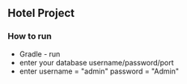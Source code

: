 ## Hotel Project

### How to run
- Gradle - run
- enter your database username/password/port
- enter username = "admin" password = "Admin"


